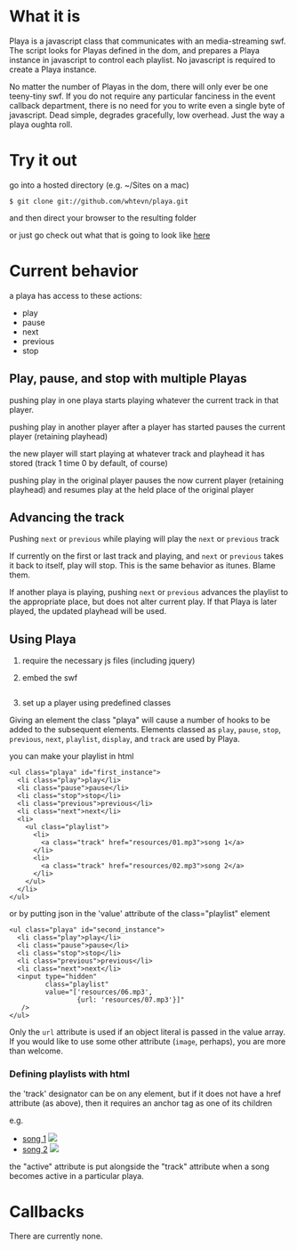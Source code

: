 # What it is

Playa is a javascript class that communicates with an media-streaming swf. 
The script looks for Playas defined in the dom, and prepares a Playa instance
in javascript to control each playlist. No javascript is required to create a
Playa instance.

No matter the number of Playas in the dom, there will only ever be one teeny-tiny swf.
If you do not require any particular fanciness in the event callback department, there
is no need for you to write even a single byte of javascript. Dead simple, degrades
gracefully, low overhead. Just the way a playa oughta roll.

# Try it out

go into a hosted directory (e.g. ~/Sites on a mac)

    $ git clone git://github.com/whtevn/playa.git

and then direct your browser to the resulting folder

or just go check out what that is going to look like
[here](http://newqdev.com/playa/Playa.html)

# Current behavior

a playa has access to these actions:

- play
- pause
- next
- previous
- stop

## Play, pause, and stop with multiple Playas

pushing play in one playa starts playing whatever the current track
in that player.

pushing play in another player after a player has started
pauses the current player (retaining playhead)

the new player will start playing at whatever track and
playhead it has stored (track 1 time 0 by default, of course)

pushing play in the original player pauses the now
current player (retaining playhead) and resumes play at the held
place of the original player


## Advancing the track

Pushing `next` or `previous` while playing will play the `next` or `previous` track

If currently on the first or last track and playing, and `next` or `previous` takes
it back to itself, play will stop. This is the same behavior as itunes. Blame them.

If another playa is playing, pushing `next` or `previous` advances the playlist to
the appropriate place, but does not alter current play. If that Playa is later played,
the updated playhead will be used.


## Using Playa

1. require the necessary js files (including jquery)

      <script type="text/javascript" src="javascript/jquery-1.3.2.min.js" /></script>
      <script type="text/javascript" src="javascript/flash_interface.js" /></script>
      <script type="text/javascript" src="javascript/playa.js" /></script>

2. embed the swf

      <object classid="clsid:D27CDB6E-AE6D-11cf-96B8-444553540000"
            id="Playa" width="0" height="0"
            codebase="http://download.macromedia.com/pub/shockwave/cabs/flash/swflash.cab">
        <param name="movie" value="Playa.swf" />
        <param name="allowScriptAccess" value="sameDomain" />
        <embed src="script/Playa.swf" quality="high" bgcolor="#869ca7"
          width="0" height="0" name="Playa" 
          play="true" loop="false" quality="high" allowScriptAccess="sameDomain"
          type="application/x-shockwave-flash"
          pluginspage="http://www.macromedia.com/go/getflashplayer">
        </embed>
      </object>


3. set up a player using predefined classes

Giving an element the class "playa" will cause a number of hooks to be
added to the subsequent elements. Elements classed as `play`, `pause`, 
`stop`, `previous`, `next`, `playlist`, `display`, and `track` are used
by Playa. 

you can make your playlist in html
  
    <ul class="playa" id="first_instance">
      <li class="play">play</li>
      <li class="pause">pause</li>
      <li class="stop">stop</li>
      <li class="previous">previous</li>
      <li class="next">next</li>
      <li>
        <ul class="playlist">
          <li>
            <a class="track" href="resources/01.mp3">song 1</a>
          </li>
          <li>
            <a class="track" href="resources/02.mp3">song 2</a>
          </li>
        </ul>
      </li>
    </ul>

or by putting json in the 'value' attribute of the class="playlist" element

    <ul class="playa" id="second_instance">
      <li class="play">play</li>
      <li class="pause">pause</li>
      <li class="stop">stop</li>
      <li class="previous">previous</li>
      <li class="next">next</li>
      <input type="hidden"
             class="playlist"
             value="['resources/06.mp3',
                     {url: 'resources/07.mp3'}]"
       />
    </ul>

Only the `url` attribute is used if an object literal is passed in the
value array. If you would like to use some other attribute (`image`, perhaps),
you are more than welcome.

### Defining playlists with html

the 'track' designator can be on any element, but if it does not
have a href attribute (as above), then it requires an anchor tag
as one of its children

e.g.
      <ul class="playlist">
        <li class="track">
          <a href="resources/01.mp3">song 1</a>
          <img src="resources/01.jpg" />
        </li>
        <li class="track">
          <a href="resources/02.mp3">song 2</a>
          <img src="resources/02.jpg" />
        </li>
      </ul>

the "active" attribute is put alongside the "track" attribute when a
song becomes active in a particular playa.


# Callbacks

There are currently none.
